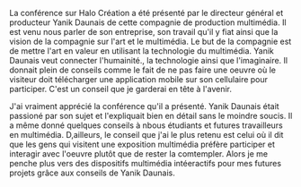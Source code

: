 La conférence sur Halo Création a été présenté par le directeur général et producteur Yanik Daunais de cette compagnie de production multimédia. Il est venu nous parler de son entreprise, son travail qu'il y fiat ainsi que la vision de la compagnie sur l'art et le multimédia. 
Le but de la compagnie est de mettre l'art en valeur en utilisant la technologie du multimédia. Yanik Daunais veut connecter l'humainité., la technologie ainsi que l'imaginaire. Il donnait plein de conseils comme le fait de ne pas faire une oeuvre où le visiteur doit télécharger une application mobile sur son cellulaire pour participer. C'est un conseil que je garderai en tête à l'avenir.

J'ai vraiment apprécié la conférence qu'il a présenté. Yanik Daunais était passioné par son sujet et l'expliquait bien en détail sans le moindre soucis. Il a même donné quelques conseils à nbous étudiants et futures travailleurs en multimédia. D,ailleurs, le conseil que j'ai le plus retenu est celui où il dit que les gens qui visitent une exposition multimédia préfère participer et interagir avec l'oeuvre plutôt que de rester la comtempler. Alors je me penche plus vers des dispositifs multimédia intéeractifs pour mes futures projets grâce aux conseils de Yanik Daunais.  

